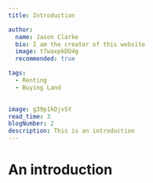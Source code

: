 ```yaml
---
title: Introduction

author:
  name: Jason Clarke
  bio: I am the creator of this website
  image: t7waxpkDD4g
  recommended: true

tags: 
  - Renting
  - Buying Land

  
image: g39p1kDjvSY
read_time: 3
blogNumber: 2
description: This is an introduction
---
```


# An introduction